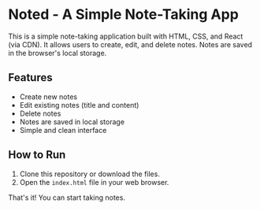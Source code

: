 # Noted - A Simple Note-Taking App

This is a simple note-taking application built with HTML, CSS, and React (via CDN). It allows users to create, edit, and delete notes. Notes are saved in the browser's local storage.

## Features

*   Create new notes
*   Edit existing notes (title and content)
*   Delete notes
*   Notes are saved in local storage
*   Simple and clean interface

## How to Run

1.  Clone this repository or download the files.
2.  Open the `index.html` file in your web browser.

That's it! You can start taking notes. 